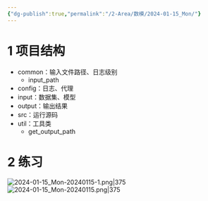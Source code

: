 ```yaml
---
{"dg-publish":true,"permalink":"/2-Area/数模/2024-01-15_Mon/"}
---
```


# 1 项目结构
- common：输入文件路径、日志级别
	- input_path
- config：日志、代理
- input：数据集、模型
- output：输出结果
- src：运行源码
- util：工具类
	- get_output_path
# 2 练习
![2024-01-15_Mon-20240115-1.png|375](/img/user/5-Attachment/Image/2024-01-15_Mon-20240115-1.png)
![2024-01-15_Mon-20240115.png|375](/img/user/5-Attachment/Image/2024-01-15_Mon-20240115.png)